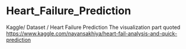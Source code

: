 # Heart_Failure_Prediction
Kaggle/ Dataset / Heart Failure Prediction
The visualization part quoted https://www.kaggle.com/nayansakhiya/heart-fail-analysis-and-quick-prediction
